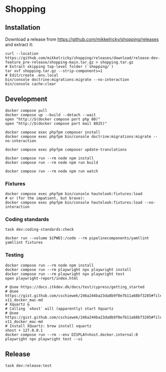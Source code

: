 # Shopping

## Installation

Download a release from <https://github.com/mikkelricky/shopping/releases> and extract it:

``` shell
curl --location https://github.com/mikkelricky/shopping/releases/download/release-dev-feature_pre-release/shopping-main.tar.gz > shopping.tar.gz
# Extract skipping top-level folder (`shopping/`)
tar xvf shopping.tar.gz --strip-components=1
# Edit/create .env.local
bin/console doctrine:migrations:migrate --no-interaction
bin/console cache:clear
```

## Development

``` shell
docker compose pull
docker compose up --build --detach --wait
open "http://$(docker compose port php 80)"
open "http://$(docker compose port mail 8025)"
```

``` shell
docker compose exec phpfpm composer install
docker compose exec phpfpm bin/console doctrine:migrations:migrate --no-interaction
```

``` shell
docker compose exec phpfpm composer update-translations
```

``` shell
docker compose run --rm node npm install
docker compose run --rm node npm run build
```

``` shell
docker compose run --rm node npm run watch
```

### Fixtures

``` shell
docker compose exec phpfpm bin/console hautelook:fixtures:load
# or (for the impatient, but brave):
docker compose exec phpfpm bin/console hautelook:fixtures:load --no-interaction
```

### Coding standards

``` shell
task dev:coding-standards:check
```

``` shell
docker run --volume ${PWD}:/code --rm pipelinecomponents/yamllint yamllint fixtures
```

### Testing

``` shell
docker compose run --rm node npm install
docker compose run --rm playwright npx playwright install
docker compose run --rm playwright npx playwright test
open playwright-report/index.html
```

``` shell
# @see https://docs.itkdev.dk/docs/test/cypress/getting_started
# @see https://gist.github.com/cschiewek/246a244ba23da8b9f0e7b11a68bf3285#file-x11_docker_mac-md
# Xquartz &
# Calling `xhost` will (apparently) start Xquartz
# @see https://gist.github.com/cschiewek/246a244ba23da8b9f0e7b11a68bf3285#file-x11_docker_mac-md
# Install XQuartz: brew install xquartz
xhost + 127.0.0.1
docker compose run --rm --env DISPLAY=host.docker.internal:0 playwright npx playwright test --ui
```

## Release

``` shell
task dev:release:test
```

